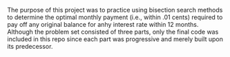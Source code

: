 The purpose of this project was to practice using bisection search methods to determine the optimal monthly payment (i.e., within .01 cents) required to pay off any original balance for anhy interest rate within 12 months. Although the problem set consisted of three parts, only the final code was included in this repo since each part was progressive and merely built upon its predecessor.


